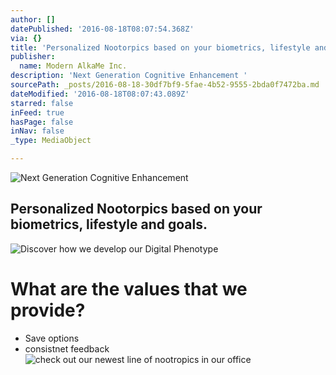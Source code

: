 ```yaml
---
author: []
datePublished: '2016-08-18T08:07:54.368Z'
via: {}
title: 'Personalized Nootorpics based on your biometrics, lifestyle and goals.'
publisher:
  name: Modern AlkaMe Inc.
description: 'Next Generation Cognitive Enhancement '
sourcePath: _posts/2016-08-18-30df7bf9-5fae-4b52-9555-2bda0f7472ba.md
dateModified: '2016-08-18T08:07:43.089Z'
starred: false
inFeed: true
hasPage: false
inNav: false
_type: MediaObject

---
```

![Next Generation Cognitive Enhancement ](https://the-grid-user-content.s3-us-west-2.amazonaws.com/648ce3f9-6e96-4294-be2e-85670fc65499.jpg)

## Personalized Nootorpics based on your biometrics, lifestyle and goals.
![Discover how we develop our Digital Phenotype ](https://the-grid-user-content.s3-us-west-2.amazonaws.com/98d60fc6-cf48-42a1-8233-18721dcfcbb7.jpg)

# What are the values that we provide?

* Save options
* consistnet feedback
![check out our newest line of nootropics in our office ](https://the-grid-user-content.s3-us-west-2.amazonaws.com/e74e6faf-e2cd-42d0-9d0e-5b6bb1e17b92.jpg)